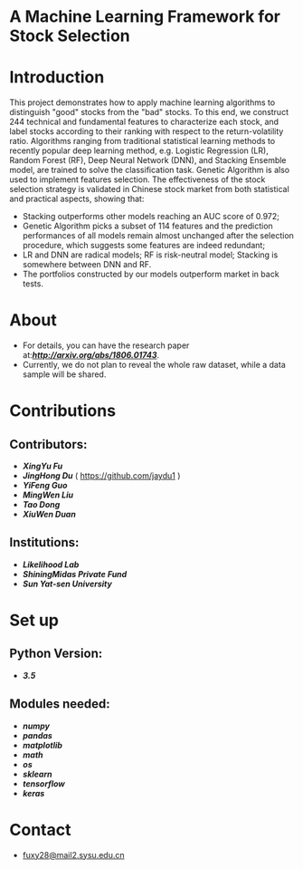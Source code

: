 # A Machine Learning Framework for Stock Selection

Introduction
====
This project demonstrates how to apply machine learning algorithms to distinguish "good" stocks from the "bad" stocks. To this end, we construct 244 technical and fundamental features to characterize each stock, and label stocks according to their ranking with respect to the return-volatility ratio. Algorithms ranging from traditional statistical learning methods to recently popular deep learning method, e.g. Logistic Regression (LR), Random Forest (RF), Deep Neural Network (DNN), and Stacking Ensemble model, are trained to solve the classification task. Genetic Algorithm is also used to implement features selection. The effectiveness of the stock selection strategy is validated in Chinese stock market from both statistical and practical aspects, showing that:
- Stacking outperforms other models reaching an AUC score of 0.972;
- Genetic Algorithm picks a subset of 114 features and the prediction performances of all models remain almost unchanged after the selection procedure, which suggests some features are indeed redundant;
- LR and DNN are radical models; RF is risk-neutral model; Stacking is somewhere between DNN and RF.
- The portfolios constructed by our models outperform market in back tests.

About
====
- For details, you can have the research paper at:***http://arxiv.org/abs/1806.01743***.
- Currently, we do not plan to reveal the whole raw dataset, while a data sample will be shared.

Contributions
====
Contributors:
------- 
- ***XingYu Fu***
- ***JingHong Du*** ( https://github.com/jaydu1 )
- ***YiFeng Guo*** 
- ***MingWen Liu*** 
- ***Tao Dong***
- ***XiuWen Duan***

Institutions: 
------- 
- ***Likelihood Lab***
- ***ShiningMidas Private Fund***
- ***Sun Yat-sen University***

Set up
====
Python Version:
------- 
- ***3.5***

Modules needed:
------- 
- ***numpy***
- ***pandas***
- ***matplotlib***
- ***math***
- ***os***
- ***sklearn***
- ***tensorflow***
- ***keras***    

Contact
====
- fuxy28@mail2.sysu.edu.cn
